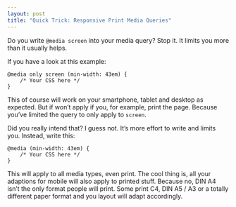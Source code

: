 ```yaml
---
layout: post
title: "Quick Trick: Responsive Print Media Queries"
---
```


Do you write `@media screen` into your media query? Stop it.
It limits you more than it usually helps.

If you have a look at this example:

	@media only screen (min-width: 43em) {
		/* Your CSS here */
	}

This of course will work on your smartphone, tablet and desktop as expected.
But if won’t apply if you, for example, print the page. Because you’ve limited
the query to only apply to `screen`.

Did you really intend that? I guess not. It’s more effort to write and limits you.
Instead, write this:

	@media (min-width: 43em) {
		/* Your CSS here */
	}

This will apply to all media types, even print. The cool thing is, all your
adaptions for mobile will also apply to printed stuff. Because no, DIN A4 isn’t
the only format people will print. Some print C4, DIN A5 / A3 or a totally
different paper format and you layout will adapt accordingly.
